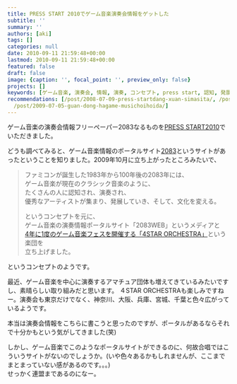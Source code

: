 ```yaml
---
title: PRESS START 2010でゲーム音楽演奏会情報をゲットした
subtitle: ''
summary: ''
authors: [aki]
tags: []
categories: null
date: 2010-09-11 21:59:48+00:00
lastmod: 2010-09-11 21:59:48+00:00
featured: false
draft: false
image: {caption: '', focal_point: '', preview_only: false}
projects: []
keywords: [ゲーム音楽, 演奏会, 情報, 演奏, コンセプト, press start, 認知, 発展, 団体, アーティスト]
recommendations: [/post/2008-07-09-press-startdang-xuan-simasita/, /post/2012-09-24-sheng-yan-zou-henoqi-dai-tojia-zhi/,
  /post/2009-07-05-guan-dong-hagame-musichoihoida/]
---
```

ゲーム音楽の演奏会情報フリーペーパー2083なるものを[PRESS START2010](http://chezou.wordpress.com/2010/09/11/press-start2010-%E3%82%B2%E3%83%BC%E3%83%A0%E9%9F%B3%E6%A5%BD%E6%BC%94%E5%A5%8F%E4%BC%9A%E6%83%85%E5%A0%B1%E3%82%B2%E3%83%83%E3%83%88/)でいただきました。

どうも調べてみると、ゲーム音楽情報のポータルサイト[2083](http://www.2083.jp/)というサイトがあったということを知りました。2009年10月に立ち上がったところみたいで、

> ファミコンが誕生した1983年から100年後の2083年には、  
> ゲーム音楽が現在のクラシック音楽のように、  
> たくさんの人に認知され、演奏され、  
> 優秀なアーティストが集まり、発展していき、そして、文化を変える。
> 
> というコンセプトを元に、  
> ゲーム音楽の演奏情報ポータルサイト「2083WEB」というメディアと  
> [4年に1度のゲーム音楽フェスを開催する「4STAR ORCHESTRA」](http://www.2083.jp/about/4star_orchestra.html)という楽団を  
> 立ち上げました。

というコンセプトのようです。

最近、ゲーム音楽を中心に演奏するアマチュア団体も増えてきているみたいですし、素晴らしい取り組みだと思います。 ４STAR ORCHESTRAも楽しみですねー。演奏会も東京だけでなく、神奈川、大阪、兵庫、宮城、千葉と色々広がっているようです。

本当は演奏会情報をこちらに書こうと思ったのですが、ポータルがあるならそれで十分かもという気がしてきました(笑)

しかし、ゲーム音楽でこのようなポータルサイトができるのに、何故合唱ではこういうサイトがないのでしょうか。(いや色々あるかもしれませんが、ここまでまとまっていない感があるのです。。。)  
せっかく連盟まであるのになー。


